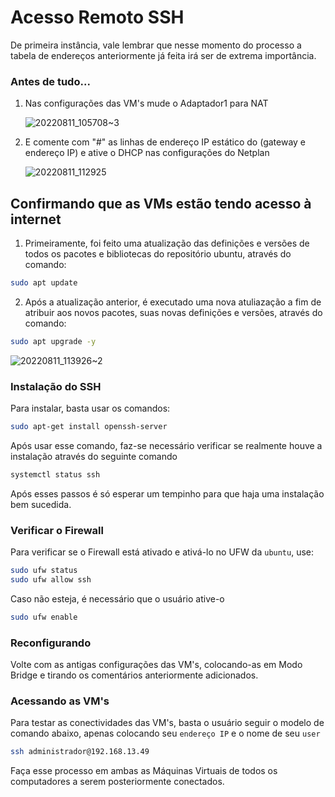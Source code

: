 <h1 align="left">Acesso Remoto SSH</h1>

De primeira instância, vale lembrar que nesse momento do processo a tabela de endereços anteriormente já feita irá ser de extrema importância. 

### Antes de tudo...

1. Nas configurações das VM's mude o Adaptador1 para NAT

   ![20220811_105708~3](https://user-images.githubusercontent.com/80183918/186547690-92ab2436-9b8b-450a-94ce-34d9ffdd82b6.jpg)

2. E comente com "#" as linhas de endereço IP estático do (gateway e endereço IP) e ative o DHCP nas configurações do Netplan

   ![20220811_112925](https://user-images.githubusercontent.com/80183918/186547851-f46b9f8e-9d28-4dc6-b88a-13b600fca3a4.jpg)

## Confirmando que as VMs estão tendo acesso à internet
   
 1. Primeiramente, foi feito uma atualização das definições e versões de todos os pacotes e bibliotecas do repositório ubuntu, através do comando:
 
   ```bash
   sudo apt update
   ```
2. Após a atualização anterior, é executado uma nova atuliazação a fim de atribuir aos novos pacotes, suas novas definições e versões, através do comando:

  ```bash
  sudo apt upgrade -y
  ```

![20220811_113926~2](https://user-images.githubusercontent.com/80183918/186549359-f4febe16-1fe5-46ce-9e8b-132abf98eb38.jpg)

### Instalação do SSH

Para instalar, basta usar os comandos:

```bash
sudo apt-get install openssh-server
```


Após usar esse comando, faz-se necessário verificar se realmente houve a instalação através do seguinte comando
```bash
systemctl status ssh
```
Após esses passos é só esperar um tempinho para que haja uma instalação bem sucedida.

### Verificar o Firewall
 Para verificar se o Firewall está ativado e ativá-lo no UFW da ```ubuntu```, use:
 
```bash
sudo ufw status
sudo ufw allow ssh
```
Caso não esteja, é necessário que o usuário ative-o

```bash
sudo ufw enable
```
### Reconfigurando
Volte com as antigas configurações das VM's, colocando-as em Modo Bridge e tirando os comentários anteriormente adicionados.

### Acessando as VM's
Para testar as conectividades das VM's, basta o usuário seguir o modelo de comando abaixo, apenas colocando seu ```endereço IP``` e o nome de seu ```user```
```bash
ssh administrador@192.168.13.49
```
Faça esse processo em ambas as Máquinas Virtuais de todos os computadores a serem posteriormente conectados.
